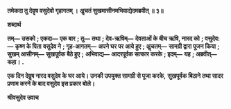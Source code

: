 **तमेकदा तु देवॄष वसुदेवो गृहागतम् ।** **अॢचतं सुखमासीनमभिवाद्येदमब्रवीत् ॥ ३॥** 

**शब्दार्थ** 

**तम्—** **उसको** **; एकदा—** **एक बार** **; तु—** **तथा** **; देव-ऋषिम्—** **देवताओं के बीच ऋषि, नारद को** **; वसुदेव:—** **कृष्ण के पिता** **वसुदेव ने** **; गृह-आगतम्—** **अपने घर पर आये हुए** **; अॢचतम्—** **सामग्री द्वारा पूजन किया** **; सुखम् आसीनम्—** **सुखपूर्वक बैठे हुए** **;** **अभिवाद्य—** **आदरपूर्वक सत्कार करके** **; इदम्—** **यह** **; अब्रवीत्—** **कहा।** **.** 

**एक दिन देवॢष नारद वसुदेव के घर आये। उनकी उपयुक्त सामग्री से पूजा करके,** **सुखपूर्वक बिठाने तथा सादर प्रणाम करने के बाद वसुदेव इस प्रकार बोले।** 

**श्रीवसुदेव उवाच** 